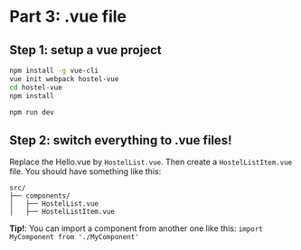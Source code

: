 # Part 3: .vue file

## Step 1: setup a vue project

```bash
npm install -g vue-cli
vue init webpack hostel-vue
cd hostel-vue
npm install

npm run dev
```

## Step 2: switch everything to .vue files!

Replace the Hello.vue by `HostelList.vue`. Then create a `HostelListItem.vue` file.
You should have something like this:

```
src/
├── components/
│   ├── HostelList.vue
│   ├── HostelListItem.vue
```

**Tip!**: You can import a component from another one like this: `import MyComponent from './MyComponent'`